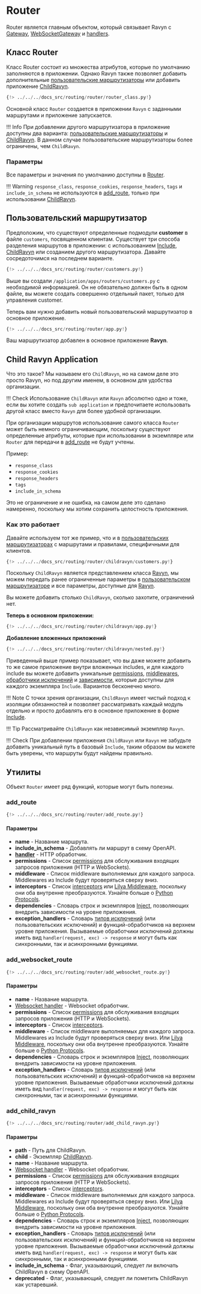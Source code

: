 # Router

Router является главным объектом, который связывает Ravyn с [Gateway](./routes.md#gateway), [WebSocketGateway](./routes.md#websocketgateway)
и [handlers](./handlers.md).

## Класс Router

Класс Router состоит из множества атрибутов, которые по умолчанию заполняются в приложении. Однако Ravyn также позволяет
добавить дополнительные [пользовательские маршрутизаторы](#custom-router) или добавить приложение [ChildRavyn](#child-ravyn-application).

```python
{!> ../../../docs_src/routing/router/router_class.py!}
```

Основной класс `Router` создается в приложении `Ravyn` с заданными маршрутами и приложение запускается.

!!! Info
    При добавлении другого маршрутизатора в приложение доступны два варианта: [пользовательские маршрутизаторы](#custom-router)
    и [ChildRavyn](#child-ravyn-application). В данном случае пользовательские маршрутизаторы
    более ограничены, чем `ChildRavyn`.

### Параметры

Все параметры и значения по умолчанию доступны в [Router](../references/routing/router.md).

!!! Warning
    `response_class`, `response_cookies`, `response_headers`, `tags` и `include_in_schema` не используются в
    [add_route](#add_route), только при использовании [ChildRavyn](#child-ravyn-application).

## Пользовательский маршрутизатор

Предположим, что существуют определенные подмодули **customer** в файле `customers`, посвященном клиентам.
Существует три способа разделения маршрутов в приложении: с использованием [Include](./routes.md#include),
[ChildRavyn](#child-ravyn-application) или созданием другого маршрутизатора. Давайте сосредоточимся на последнем варианте.

```python hl_lines="28-35" title="/application/apps/routers/customers.py"
{!> ../../../docs_src/routing/router/customers.py!}
```

Выше вы создали `/application/apps/routers/customers.py` с необходимой информацией. Он не обязательно должен быть в одном файле,
вы можете создать совершенно отдельный пакет, только для управления customer.

Теперь вам нужно добавить новый пользовательский маршрутизатор в основное приложение.

```python hl_lines="1 6" title="/application/app.py"
{!> ../../../docs_src/routing/router/app.py!}
```

Ваш маршрутизатор добавлен в основное приложение **Ravyn**.

## Child Ravyn Application

Что это такое? Мы называем его `ChildRavyn`, но на самом деле это просто Ravyn, но под другим именем, в основном для удобства организации.

!!! Check
    Использование `ChildRavyn` или `Ravyn` абсолютно одно и тоже, если вы хотите создать `sub application`
    и предпочитаете использовать другой класс вместо `Ravyn` для более удобной организации.

При организации маршрутов использование самого класса `Router` может быть немного ограничивающим, поскольку существуют определенные атрибуты,
которые при использовании в экземпляре или `Router` для передачи в [add_route](#add_route) не будут учтены.

Пример:

* `response_class`
* `response_cookies`
* `response_headers`
* `tags`
* `include_in_schema`

Это не ограничение и не ошибка, на самом деле это сделано намеренно, поскольку мы хотим сохранить целостность приложения.

### Как это работает

Давайте используем тот же пример, что и в [пользовательских маршрутизаторах](#custom-router) с маршрутами и правилами, специфичными для клиентов.

```python hl_lines="28-40" title="/application/apps/routers/customers.py"
{!> ../../../docs_src/routing/router/childravyn/customers.py!}
```

Поскольку `ChildRavyn` является представлением класса [Ravyn](../application/applications.md),
мы можем передать ранее ограниченные параметры в [пользовательском маршрутизаторе](#custom-router) и все параметры,
доступные для [Ravyn](../application/applications.md).

Вы можете добавить столько `ChildRavyn`, сколько захотите, ограничений нет.

**Теперь в основном приложении:**

```python hl_lines="5" title="/application/app.py"
{!> ../../../docs_src/routing/router/childravyn/app.py!}
```

**Добавление вложенных приложений**

```python hl_lines="9 13-14" title="/application/app.py"
{!> ../../../docs_src/routing/router/childravyn/nested.py!}
```

Приведенный выше пример показывает, что вы даже можете добавить то же самое приложение внутри вложенных includes,
и для каждого include вы можете добавить уникальные [permissions](../permissions/index.md), [middlewares](../middleware/middleware.md),
[обработчики исключений](../exception-handlers.md) и [зависимости](../dependencies.md), которые доступны для каждого экземпляра `Include`.
Вариантов бесконечно много.

!!! Note
    С точки зрения организации, `ChildRavyn` имеет чистый подход к изоляции обязанностей и позволяет
    рассматривать каждый модуль отдельно и просто добавлять его в основное приложение
    в форме [Include](./routes.md#include).

!!! Tip
    Рассматривайте `ChildRavyn` как независимый экземпляр `Ravyn`.

!!! Check
    При добавлении приложения `ChildRavyn` или `Ravyn` не забудьте добавить уникальный путь в базовый `Include`,
    таким образом вы можете быть уверены, что маршруты будут найдены правильно.

## Утилиты

Объект `Router` имеет ряд функций, которые могут быть полезны.

### add_route

```python
{!> ../../../docs_src/routing/router/add_route.py!}
```

#### Параметры

* **name** - Название маршрута.
* **include_in_schema** - Добавлять ли маршрут в схему OpenAPI.
* **[handler](./handlers.md#http-handlers)** - HTTP обработчик.
* **permissions** - Список [permissions](../permissions/index.md) для обслуживания входящих запросов приложения (HTTP и WebSockets).
* **middleware** - Список middleware выполняемых для каждого запроса. Middlewares из Include будут проверяться сверху вниз.
* **interceptors** - Список [interceptors](../interceptors.md) или <a href='https://www.lilya.dev/middleware/' target='_blank'>Lilya Middleware</a>,
поскольку они оба внутренне преобразуются. Узнайте больше о [Python Protocols](https://peps.python.org/pep-0544/).
* **dependencies** - Словарь строк и экземпляров [Inject](../dependencies.md), позволяющих внедрить зависимости на уровне приложения.
* **exception_handlers** - Словарь [типов исключений](../exceptions.md) (или пользовательских исключений) и функций-обработчиков на верхнем уровне приложения.
Вызываемые обработчики исключений должны иметь вид `handler(request, exc) -> response` и могут быть как синхронными, так и асинхронными функциями.

### add_websocket_route

```python
{!> ../../../docs_src/routing/router/add_websocket_route.py!}
```

#### Параметры

* **name** - Название маршрута.
* [Websocket handler](./handlers.md#websocket-handler) - Websocket обработчик.
* **permissions** - Список [permissions](../permissions/index.md) для обслуживания входящих запросов приложения (HTTP и WebSockets).
* **interceptors** - Список [interceptors](../interceptors.md).
* **middleware** - Список middleware выполняемых для каждого запроса. Middlewares из Include будут проверяться сверху вниз.
Или <a href='https://www.lilya.dev/middleware/' target='_blank'>Lilya Middleware</a>, поскольку они оба внутренне преобразуются.
Узнайте больше о [Python Protocols](https://peps.python.org/pep-0544/).
* **dependencies** - Словарь строк и экземпляров [Inject](../dependencies.md), позволяющих внедрить зависимости на уровне приложения.
* **exception_handlers** - Словарь [типов исключений](../exceptions.md) (или пользовательских исключений) и функций-обработчиков на верхнем уровне приложения.
Вызываемые обработчики исключений должны иметь вид `handler(request, exc) -> response` и могут быть как синхронными, так и асинхронными функциями.

### add_child_ravyn

```python
{!> ../../../docs_src/routing/router/add_child_ravyn.py!}
```

#### Параметры

* **path** - Путь для ChildRavyn.
* **child** - Экземпляр [ChildRavyn](#child-ravyn-application).
* **name** - Название маршрута.
* [Websocket handler](./handlers.md#websocket-handler) - Websocket обработчик.
* **permissions** - Список [permissions](../permissions/index.md) для обслуживания входящих запросов приложения (HTTP и WebSockets).
* **interceptors** - Список [interceptors](../interceptors.md).
* **middleware** - Список middleware выполняемых для каждого запроса. Middlewares из Include будут проверяться сверху вниз.
Или <a href='https://www.lilya.dev/middleware/' target='_blank'>Lilya Middleware</a>, поскольку они оба внутренне преобразуются.
Узнайте больше о [Python Protocols](https://peps.python.org/pep-0544/).
* **dependencies** - Словарь строк и экземпляров [Inject](../dependencies.md), позволяющих внедрить зависимости на уровне приложения.
* **exception_handlers** - Словарь [типов исключений](../exceptions.md) (или пользовательских исключений) и функций-обработчиков на верхнем уровне приложения.
Вызываемые обработчики исключений должны иметь вид `handler(request, exc) -> response` и могут быть как синхронными, так и асинхронными функциями.
* **include_in_schema** - Флаг, указывающий, следует ли включать ChildRavyn в схему OpenAPI.
* **deprecated** - Флаг, указывающий, следует ли пометить ChildRavyn как устаревший.
